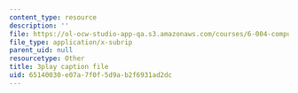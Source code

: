 ```yaml
---
content_type: resource
description: ''
file: https://ol-ocw-studio-app-qa.s3.amazonaws.com/courses/6-004-computation-structures-spring-2017/65140030e07a7f0f5d9ab2f6931ad2dc_9M0dd86FUoA.srt
file_type: application/x-subrip
parent_uid: null
resourcetype: Other
title: 3play caption file
uid: 65140030-e07a-7f0f-5d9a-b2f6931ad2dc
---
```


